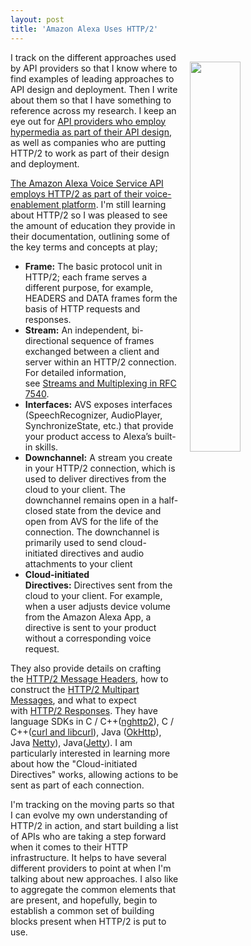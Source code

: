 ```yaml
---
layout: post
title: 'Amazon Alexa Uses HTTP/2'
---
```

<p><img style="padding: 15px;" src="https://s3.amazonaws.com/kinlane-productions/bw-icons/bw-http2.jpg" alt="" width="40%" align="right" /></p>
<p>I track on the different approaches used by API providers so that I know where to find examples of leading approaches to API design and deployment. Then I write about them so that I have something to reference across my research. I keep an eye out for <a href="http://hypermedia.apievangelist.com/apis/">API providers who employ hypermedia as part of their API design</a>, as well as companies who are putting HTTP/2 to work as part of their design and deployment.</p>
<p><a href="https://developer.amazon.com/public/solutions/alexa/alexa-voice-service/docs/managing-an-http-2-connection">The Amazon Alexa Voice Service API employs HTTP/2 as part of their voice-enablement platform</a>. I'm still learning about HTTP/2 so I was pleased to see the amount of education they provide in their documentation, outlining some of the key terms and concepts at play;</p>
<ul>
<li><strong>Frame:</strong>&nbsp;The basic protocol unit in HTTP/2; each frame serves a different purpose, for example, HEADERS and DATA frames form the basis of HTTP requests and responses.</li>
<li><strong>Stream:</strong>&nbsp;An independent, bi-directional sequence of frames exchanged between a client and server within an HTTP/2 connection. For detailed information, see&nbsp;<a href="https://tools.ietf.org/html/rfc7540#section-5">Streams and Multiplexing in RFC 7540</a>.</li>
<li><strong>Interfaces:</strong>&nbsp;AVS exposes interfaces (SpeechRecognizer, AudioPlayer, SynchronizeState, etc.) that provide your product access to Alexa&rsquo;s built-in skills.</li>
<li><strong>Downchannel:</strong>&nbsp;A stream you create in your HTTP/2 connection, which is used to deliver directives from the cloud to your client. The downchannel remains open in a half-closed state from the device and open from AVS for the life of the connection. The downchannel is primarily used to send cloud-initiated directives and audio attachments to your client</li>
<li><strong>Cloud-initiated Directives:</strong>&nbsp;Directives sent from the cloud to your client. For example, when a user adjusts device volume from the Amazon Alexa App, a directive is sent to your product without a corresponding voice request.</li>
</ul>
<p>They also provide details on crafting the&nbsp;<a href="https://developer.amazon.com/public/solutions/alexa/alexa-voice-service/docs/avs-http2-requests#headers">HTTP/2 Message Headers</a>, how to construct the&nbsp;<a href="https://developer.amazon.com/public/solutions/alexa/alexa-voice-service/docs/avs-http2-requests#messages">HTTP/2 Multipart Messages</a>, and what to expect with&nbsp;<a href="https://developer.amazon.com/public/solutions/alexa/alexa-voice-service/docs/avs-http2-requests#responses">HTTP/2 Responses</a>. They have language SDKs in C / C++(<a href="https://nghttp2.org/">nghttp2</a>), C / C++(<a href="http://curl.haxx.se/">curl and libcurl</a>), Java (<a href="https://github.com/square/okhttp">OkHttp</a>), Java <a href="http://netty.io/">Netty</a>), Java(<a href="http://git.eclipse.org/c/jetty/org.eclipse.jetty.project.git/tree/?h=master">Jetty</a>). I am particularly interested in learning more about how the "Cloud-initiated Directives" works, allowing actions to be sent as part of each connection.</p>
<p>I'm tracking on the moving parts so that I can evolve my own understanding of HTTP/2 in action, and start building a list of APIs who are taking a step forward when it comes to their HTTP infrastructure. It helps to have several different providers to point at when I'm talking about new approaches. I also like to aggregate the common elements that are&nbsp;present, and hopefully, begin to establish a common set of building blocks present when HTTP/2 is put to use.&nbsp;</p>